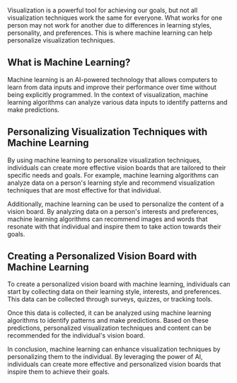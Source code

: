 
Visualization is a powerful tool for achieving our goals, but not all visualization techniques work the same for everyone. What works for one person may not work for another due to differences in learning styles, personality, and preferences. This is where machine learning can help personalize visualization techniques.

What is Machine Learning?
-------------------------

Machine learning is an AI-powered technology that allows computers to learn from data inputs and improve their performance over time without being explicitly programmed. In the context of visualization, machine learning algorithms can analyze various data inputs to identify patterns and make predictions.

Personalizing Visualization Techniques with Machine Learning
------------------------------------------------------------

By using machine learning to personalize visualization techniques, individuals can create more effective vision boards that are tailored to their specific needs and goals. For example, machine learning algorithms can analyze data on a person's learning style and recommend visualization techniques that are most effective for that individual.

Additionally, machine learning can be used to personalize the content of a vision board. By analyzing data on a person's interests and preferences, machine learning algorithms can recommend images and words that resonate with that individual and inspire them to take action towards their goals.

Creating a Personalized Vision Board with Machine Learning
----------------------------------------------------------

To create a personalized vision board with machine learning, individuals can start by collecting data on their learning style, interests, and preferences. This data can be collected through surveys, quizzes, or tracking tools.

Once this data is collected, it can be analyzed using machine learning algorithms to identify patterns and make predictions. Based on these predictions, personalized visualization techniques and content can be recommended for the individual's vision board.

In conclusion, machine learning can enhance visualization techniques by personalizing them to the individual. By leveraging the power of AI, individuals can create more effective and personalized vision boards that inspire them to achieve their goals.
